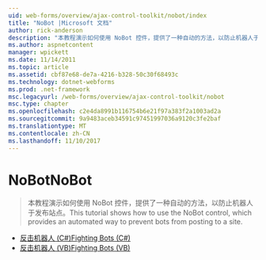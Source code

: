 ```yaml
---
uid: web-forms/overview/ajax-control-toolkit/nobot/index
title: "NoBot |Microsoft 文档"
author: rick-anderson
description: "本教程演示如何使用 NoBot 控件，提供了一种自动的方法，以防止机器人于发布站点。"
ms.author: aspnetcontent
manager: wpickett
ms.date: 11/14/2011
ms.topic: article
ms.assetid: cbf87e68-de7a-4216-b328-50c30f68493c
ms.technology: dotnet-webforms
ms.prod: .net-framework
msc.legacyurl: /web-forms/overview/ajax-control-toolkit/nobot
msc.type: chapter
ms.openlocfilehash: c2e4da8991b116754b6e21f97a383f2a1003ad2a
ms.sourcegitcommit: 9a9483aceb34591c97451997036a9120c3fe2baf
ms.translationtype: MT
ms.contentlocale: zh-CN
ms.lasthandoff: 11/10/2017
---
```

<a name="nobot"></a><span data-ttu-id="4c2a9-103">NoBot</span><span class="sxs-lookup"><span data-stu-id="4c2a9-103">NoBot</span></span>
====================
> <span data-ttu-id="4c2a9-104">本教程演示如何使用 NoBot 控件，提供了一种自动的方法，以防止机器人于发布站点。</span><span class="sxs-lookup"><span data-stu-id="4c2a9-104">This tutorial shows how to use the NoBot control, which provides an automated way to prevent bots from posting to a site.</span></span>


- [<span data-ttu-id="4c2a9-105">反击机器人 (C#)</span><span class="sxs-lookup"><span data-stu-id="4c2a9-105">Fighting Bots (C#)</span></span>](fighting-bots-cs.md)
- [<span data-ttu-id="4c2a9-106">反击机器人 (VB)</span><span class="sxs-lookup"><span data-stu-id="4c2a9-106">Fighting Bots (VB)</span></span>](fighting-bots-vb.md)
